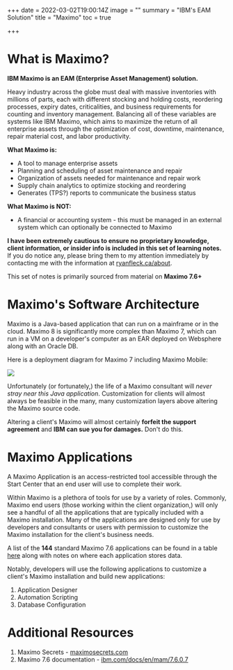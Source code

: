 +++
date = 2022-03-02T19:00:14Z
image = ""
summary = "IBM's EAM Solution"
title = "Maximo"
toc = true

+++
# What is Maximo?

**IBM Maximo is an EAM (Enterprise Asset Management) solution.**

Heavy industry across the globe must deal with massive inventories with millions of parts, each with different stocking and holding costs, reordering processes, expiry dates, criticalities, and business requirements for counting and inventory management. Balancing all of these variables are systems like IBM Maximo, which aims to maximize the return of all enterprise assets through the optimization of cost, downtime, maintenance, repair material cost, and labor productivity.

**What Maximo is:**

* A tool to manage enterprise assets
* Planning and scheduling of asset maintenance and repair
* Organization of assets needed for maintenance and repair work
* Supply chain analytics to optimize stocking and reordering
* Generates (TPS?) reports to communicate the business status

**What Maximo is NOT:**

* A financial or accounting system - this must be managed in an external system which can optionally be connected to Maximo

**I have been extremely cautious to ensure no proprietary knowledge, client information, or insider info is included in this set of learning notes.** If you do notice any, please bring them to my attention immediately by contacting me with the information at [ryanfleck.ca/about](https://ryanfleck.ca/about).

This set of notes is primarily sourced from material on **Maximo 7.6+**

# Maximo's Software Architecture

Maximo is a Java-based application that can run on a mainframe or in the cloud. Maximo 8 is significantly more complex than Maximo 7, which can run in a VM on a developer's computer as an EAR deployed on Websphere along with an Oracle DB.

Here is a deployment diagram for Maximo 7 including Maximo Mobile:

![](/uploads/maximo-softarch.png)

Unfortunately (or fortunately,) the life of a Maximo consultant will _never stray near this Java application_. Customization for clients will almost always be feasible in the many, many customization layers above altering the Maximo source code.

Altering a client's Maximo will almost certainly **forfeit the support agreement** and **IBM can sue you for damages.** Don't do this.

# Maximo Applications

A Maximo Application is an access-restricted tool accessible through the Start Center that an end user will use to complete their work.

Within Maximo is a plethora of tools for use by a variety of roles. Commonly, Maximo end users (those working within the client organization,) will only see a handful of all the applications that are typically included with a Maximo installation. Many of the applications are designed only for use by developers and consultants or users with permission to customize the Maximo installation for the client's business needs.

A list of the **144** standard Maximo 7.6 applications can be found in a table [here](https://www.ibm.com/docs/en/mam/7.6.0.7?topic=levels-applications-their-data-storage) along with notes on where each application stores data.

Notably, developers will use the following applications to customize a client's Maximo installation and build new applications:

1. Application Designer
2. Automation Scripting
3. Database Configuration

# Additional Resources

1. Maximo Secrets - [maximosecrets.com](https://maximosecrets.com/ "https://maximosecrets.com/")
2. Maximo 7.6 documentation - [ibm.com/docs/en/mam/7.6.0.7](https://www.ibm.com/docs/en/mam/7.6.0.7 "https://www.ibm.com/docs/en/mam/7.6.0.7")